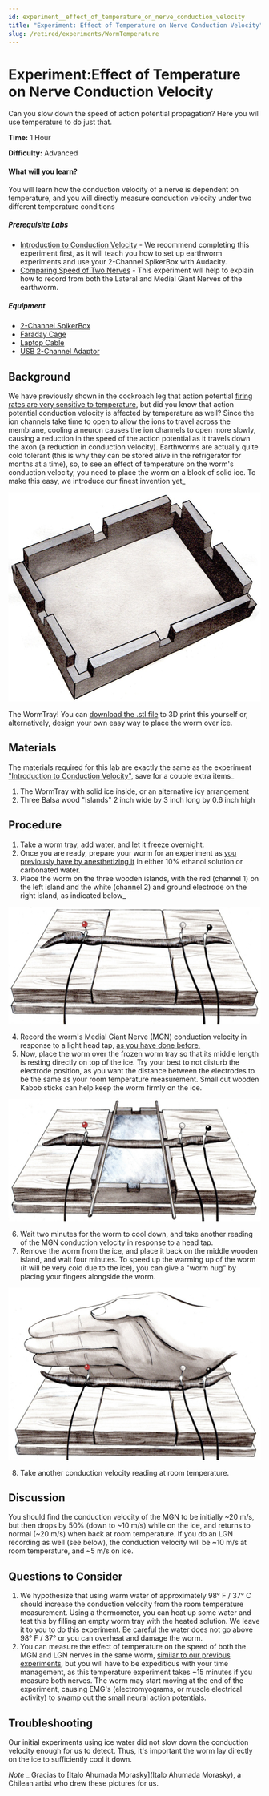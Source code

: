 ```yaml
---
id: experiment__effect_of_temperature_on_nerve_conduction_velocity
title: "Experiment: Effect of Temperature on Nerve Conduction Velocity"
slug: /retired/experiments/WormTemperature
---
```


# Experiment:Effect of Temperature on Nerve Conduction Velocity

Can you slow down the speed of action potential propagation? Here you will use
temperature to do just that.

**Time:**  1 Hour

**Difficulty:**   Advanced

#### What will you learn?

You will learn how the conduction velocity of a nerve is dependent on
temperature, and you will directly measure conduction velocity under two
different temperature conditions

##### Prerequisite Labs

  * [Introduction to Conduction Velocity](./speed) \- We recommend completing this experiment first, as it will teach you how to set up earthworm experiments and use your 2-Channel SpikerBox with Audacity.
  * [Comparing Speed of Two Nerves](comparingNerveSpeed) \- This experiment will help to explain how to record from both the Lateral and Medial Giant Nerves of the earthworm.

##### Equipment

* [2-Channel SpikerBox](https://backyardbrains.com/products/twochannelspikerbox)
* [Faraday Cage](https://backyardbrains.com/products/faradaycage)
* [Laptop Cable](https://backyardbrains.com/products/laptopcable)
* [USB 2-Channel Adaptor](https://www.amazon.com/Griffin-Technology-iMic-Audio-Device/dp/B000BVV2IC)

## Background

We have previously shown in the cockroach leg that action potential [firing
rates are very sensitive to temperature](temperature), but did you know that
action potential conduction velocity is affected by temperature as well? Since
the ion channels take time to open to allow the ions to travel across the
membrane, cooling a neuron causes the ion channels to open more slowly,
causing a reduction in the speed of the action potential as it travels down
the axon (a reduction in conduction velocity). Earthworms are actually quite
cold tolerant (this is why they can be stored alive in the refrigerator for
months at a time), so, to see an effect of temperature on the worm's
conduction velocity, you need to place the worm on a block of solid ice. To
make this easy, we introduce our finest invention yet_

[ ![](./img/WormBed.jpg)](.img/WormBed.jpg)

The WormTray! You can [download the .stl
file](./files/WormTray.stl) to 3D print this yourself or,
alternatively, design your own easy way to place the worm over ice.

## Materials

The materials required for this lab are exactly the same as the experiment
["Introduction to Conduction
Velocity"](https://backyardbrains.com/experiments/speed#Materials), save for a
couple extra items_

  1. The WormTray with solid ice inside, or an alternative icy arrangement 
  2. Three Balsa wood "Islands" 2 inch wide by 3 inch long by 0.6 inch high 

## Procedure

  1. Take a worm tray, add water, and let it freeze overnight. 
  2. Once you are ready, prepare your worm for an experiment as [you previously have by anesthetizing it](speed#sleep) in either 10% ethanol solution or carbonated water. 
  3. Place the worm on the three wooden islands, with the red (channel 1) on the left island and the white (channel 2) and ground electrode on the right island, as indicated below_ 

[ ![](./img/Worm-RoomTemp.jpg)](.img/Worm-RoomTemp.jpg)

  4. Record the worm's Medial Giant Nerve (MGN) conduction velocity in response to a light head tap, [as you have done before.](comparingNerveSpeed)
  5. Now, place the worm over the frozen worm tray so that its middle length is resting directly on top of the ice. Try your best to not disturb the electrode position, as you want the distance between the electrodes to be the same as your room temperature measurement. Small cut wooden Kabob sticks can help keep the worm firmly on the ice. 

[ ![](./img/Worm-IceTemp.jpg)](.img/Worm-IceTemp.jpg)

  6. Wait two minutes for the worm to cool down, and take another reading of the MGN conduction velocity in response to a head tap. 
  7. Remove the worm from the ice, and place it back on the middle wooden island, and wait four minutes. To speed up the warming up of the worm (it will be very cold due to the ice), you can give a "worm hug" by placing your fingers alongside the worm. 

[ ![](./img/Worm-WarmUp.jpg)](.img/Worm-WarmUp.jpg)

  8. Take another conduction velocity reading at room temperature. 

## Discussion

You should find the conduction velocity of the MGN to be initially ~20 m/s,
but then drops by 50% (down to ~10 m/s) while on the ice, and returns to
normal (~20 m/s) when back at room temperature. If you do an LGN recording as
well (see below), the conduction velocity will be ~10 m/s at room temperature,
and ~5 m/s on ice.

## Questions to Consider

  1. We hypothesize that using warm water of approximately 98° F / 37° C should increase the conduction velocity from the room temperature measurement. Using a thermometer, you can heat up some water and test this by filling an empty worm tray with the heated solution. We leave it to you to do this experiment. Be careful the water does not go above 98° F / 37° or you can overheat and damage the worm. 
  2. You can measure the effect of temperature on the speed of both the MGN and LGN nerves in the same worm, [similar to our previous experiments](comparingNerveSpeed), but you will have to be expeditious with your time management, as this temperature experiment takes ~15 minutes if you measure both nerves. The worm may start moving at the end of the experiment, causing EMG's (electromyograms, or muscle electrical activity) to swamp out the small neural action potentials. 

## Troubleshooting

Our initial experiments using ice water did not slow down the conduction
velocity enough for us to detect. Thus, it's important the worm lay directly
on the ice to sufficiently cool it down.

_Note_ _ Gracias to [Italo Ahumada Morasky](Italo Ahumada Morasky), a Chilean
artist who drew these pictures for us.